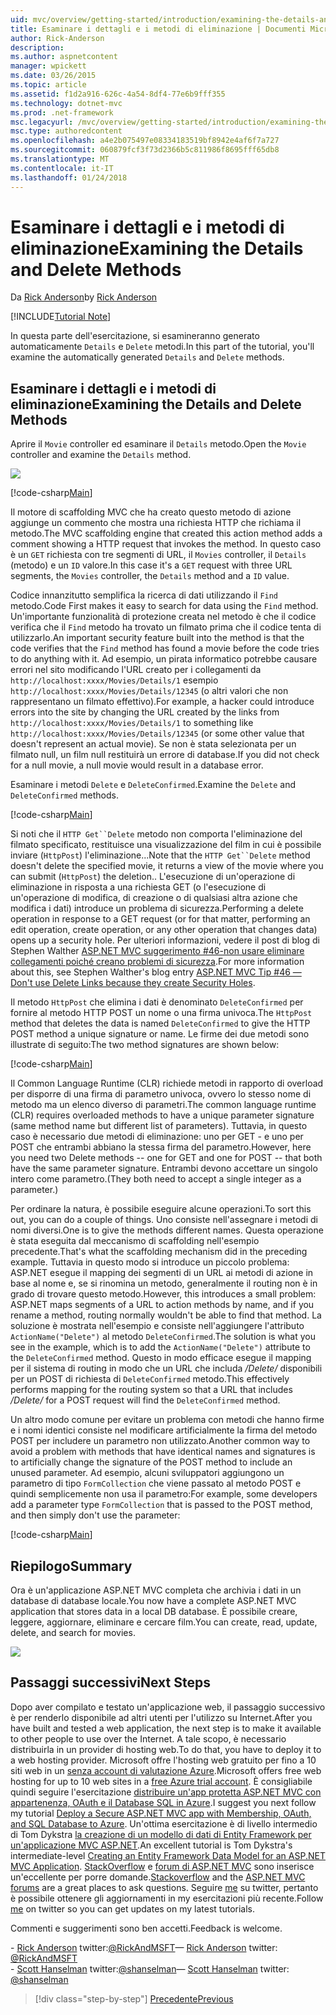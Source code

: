 ```yaml
---
uid: mvc/overview/getting-started/introduction/examining-the-details-and-delete-methods
title: Esaminare i dettagli e i metodi di eliminazione | Documenti Microsoft
author: Rick-Anderson
description: 
ms.author: aspnetcontent
manager: wpickett
ms.date: 03/26/2015
ms.topic: article
ms.assetid: f1d2a916-626c-4a54-8df4-77e6b9fff355
ms.technology: dotnet-mvc
ms.prod: .net-framework
msc.legacyurl: /mvc/overview/getting-started/introduction/examining-the-details-and-delete-methods
msc.type: authoredcontent
ms.openlocfilehash: a4e2b075497e08334183519bf8942e4af6f7a727
ms.sourcegitcommit: 060879fcf3f73d2366b5c811986f8695fff65db8
ms.translationtype: MT
ms.contentlocale: it-IT
ms.lasthandoff: 01/24/2018
---
```

<a name="examining-the-details-and-delete-methods"></a><span data-ttu-id="dae84-102">Esaminare i dettagli e i metodi di eliminazione</span><span class="sxs-lookup"><span data-stu-id="dae84-102">Examining the Details and Delete Methods</span></span>
====================
<span data-ttu-id="dae84-103">Da [Rick Anderson](https://github.com/Rick-Anderson)</span><span class="sxs-lookup"><span data-stu-id="dae84-103">by [Rick Anderson](https://github.com/Rick-Anderson)</span></span>

[!INCLUDE[Tutorial Note](sample/code-location.md)]

<span data-ttu-id="dae84-104">In questa parte dell'esercitazione, si esamineranno generato automaticamente `Details` e `Delete` metodi.</span><span class="sxs-lookup"><span data-stu-id="dae84-104">In this part of the tutorial, you'll examine the automatically generated `Details` and `Delete` methods.</span></span>

## <a name="examining-the-details-and-delete-methods"></a><span data-ttu-id="dae84-105">Esaminare i dettagli e i metodi di eliminazione</span><span class="sxs-lookup"><span data-stu-id="dae84-105">Examining the Details and Delete Methods</span></span>

<span data-ttu-id="dae84-106">Aprire il `Movie` controller ed esaminare il `Details` metodo.</span><span class="sxs-lookup"><span data-stu-id="dae84-106">Open the `Movie` controller and examine the `Details` method.</span></span>

![](examining-the-details-and-delete-methods/_static/image1.png)

[!code-csharp[Main](examining-the-details-and-delete-methods/samples/sample1.cs)]

<span data-ttu-id="dae84-107">Il motore di scaffolding MVC che ha creato questo metodo di azione aggiunge un commento che mostra una richiesta HTTP che richiama il metodo.</span><span class="sxs-lookup"><span data-stu-id="dae84-107">The MVC scaffolding engine that created this action method adds a comment showing a HTTP request that invokes the method.</span></span> <span data-ttu-id="dae84-108">In questo caso è un `GET` richiesta con tre segmenti di URL, il `Movies` controller, il `Details` (metodo) e un `ID` valore.</span><span class="sxs-lookup"><span data-stu-id="dae84-108">In this case it's a `GET` request with three URL segments, the `Movies` controller, the `Details` method and a `ID` value.</span></span>

<span data-ttu-id="dae84-109">Codice innanzitutto semplifica la ricerca di dati utilizzando il `Find` metodo.</span><span class="sxs-lookup"><span data-stu-id="dae84-109">Code First makes it easy to search for data using the `Find` method.</span></span> <span data-ttu-id="dae84-110">Un'importante funzionalità di protezione creata nel metodo è che il codice verifica che il `Find` metodo ha trovato un filmato prima che il codice tenta di utilizzarlo.</span><span class="sxs-lookup"><span data-stu-id="dae84-110">An important security feature built into the method is that the code verifies that the `Find` method has found a movie before the code tries to do anything with it.</span></span> <span data-ttu-id="dae84-111">Ad esempio, un pirata informatico potrebbe causare errori nel sito modificando l'URL creato per i collegamenti da `http://localhost:xxxx/Movies/Details/1` esempio `http://localhost:xxxx/Movies/Details/12345` (o altri valori che non rappresentano un filmato effettivo).</span><span class="sxs-lookup"><span data-stu-id="dae84-111">For example, a hacker could introduce errors into the site by changing the URL created by the links from `http://localhost:xxxx/Movies/Details/1` to something like `http://localhost:xxxx/Movies/Details/12345` (or some other value that doesn't represent an actual movie).</span></span> <span data-ttu-id="dae84-112">Se non è stata selezionata per un filmato null, un film null restituirà un errore di database.</span><span class="sxs-lookup"><span data-stu-id="dae84-112">If you did not check for a null movie, a null movie would result in a database error.</span></span>

<span data-ttu-id="dae84-113">Esaminare i metodi `Delete` e `DeleteConfirmed`.</span><span class="sxs-lookup"><span data-stu-id="dae84-113">Examine the `Delete` and `DeleteConfirmed` methods.</span></span>

[!code-csharp[Main](examining-the-details-and-delete-methods/samples/sample2.cs?highlight=17)]

<span data-ttu-id="dae84-114">Si noti che il `HTTP Get``Delete` metodo non comporta l'eliminazione del filmato specificato, restituisce una visualizzazione del film in cui è possibile inviare (`HttpPost`) l'eliminazione...</span><span class="sxs-lookup"><span data-stu-id="dae84-114">Note that the `HTTP Get``Delete` method doesn't delete the specified movie, it returns a view of the movie where you can submit (`HttpPost`) the deletion..</span></span> <span data-ttu-id="dae84-115">L'esecuzione di un'operazione di eliminazione in risposta a una richiesta GET (o l'esecuzione di un'operazione di modifica, di creazione o di qualsiasi altra azione che modifica i dati) introduce un problema di sicurezza.</span><span class="sxs-lookup"><span data-stu-id="dae84-115">Performing a delete operation in response to a GET request (or for that matter, performing an edit operation, create operation, or any other operation that changes data) opens up a security hole.</span></span> <span data-ttu-id="dae84-116">Per ulteriori informazioni, vedere il post di blog di Stephen Walther [ASP.NET MVC suggerimento #46-non usare eliminare collegamenti poiché creano problemi di sicurezza](http://stephenwalther.com/blog/archive/2009/01/21/asp.net-mvc-tip-46-ndash-donrsquot-use-delete-links-because.aspx).</span><span class="sxs-lookup"><span data-stu-id="dae84-116">For more information about this, see Stephen Walther's blog entry [ASP.NET MVC Tip #46 — Don't use Delete Links because they create Security Holes](http://stephenwalther.com/blog/archive/2009/01/21/asp.net-mvc-tip-46-ndash-donrsquot-use-delete-links-because.aspx).</span></span>

<span data-ttu-id="dae84-117">Il metodo `HttpPost` che elimina i dati è denominato `DeleteConfirmed` per fornire al metodo HTTP POST un nome o una firma univoca.</span><span class="sxs-lookup"><span data-stu-id="dae84-117">The `HttpPost` method that deletes the data is named `DeleteConfirmed` to give the HTTP POST method a unique signature or name.</span></span> <span data-ttu-id="dae84-118">Le firme dei due metodi sono illustrate di seguito:</span><span class="sxs-lookup"><span data-stu-id="dae84-118">The two method signatures are shown below:</span></span>

[!code-csharp[Main](examining-the-details-and-delete-methods/samples/sample3.cs)]

<span data-ttu-id="dae84-119">Il Common Language Runtime (CLR) richiede metodi in rapporto di overload per disporre di una firma di parametro univoca, ovvero lo stesso nome di metodo ma un elenco diverso di parametri.</span><span class="sxs-lookup"><span data-stu-id="dae84-119">The common language runtime (CLR) requires overloaded methods to have a unique parameter signature (same method name but different list of parameters).</span></span> <span data-ttu-id="dae84-120">Tuttavia, in questo caso è necessario due metodi di eliminazione: uno per GET - e uno per POST che entrambi abbiano la stessa firma del parametro.</span><span class="sxs-lookup"><span data-stu-id="dae84-120">However, here you need two Delete methods -- one for GET and one for POST -- that both have the same parameter signature.</span></span> <span data-ttu-id="dae84-121">Entrambi devono accettare un singolo intero come parametro.</span><span class="sxs-lookup"><span data-stu-id="dae84-121">(They both need to accept a single integer as a parameter.)</span></span>

<span data-ttu-id="dae84-122">Per ordinare la natura, è possibile eseguire alcune operazioni.</span><span class="sxs-lookup"><span data-stu-id="dae84-122">To sort this out, you can do a couple of things.</span></span> <span data-ttu-id="dae84-123">Uno consiste nell'assegnare i metodi di nomi diversi.</span><span class="sxs-lookup"><span data-stu-id="dae84-123">One is to give the methods different names.</span></span> <span data-ttu-id="dae84-124">Questa operazione è stata eseguita dal meccanismo di scaffolding nell'esempio precedente.</span><span class="sxs-lookup"><span data-stu-id="dae84-124">That's what the scaffolding mechanism did in the preceding example.</span></span> <span data-ttu-id="dae84-125">Tuttavia in questo modo si introduce un piccolo problema: ASP.NET esegue il mapping dei segmenti di un URL ai metodi di azione in base al nome e, se si rinomina un metodo, generalmente il routing non è in grado di trovare questo metodo.</span><span class="sxs-lookup"><span data-stu-id="dae84-125">However, this introduces a small problem: ASP.NET maps segments of a URL to action methods by name, and if you rename a method, routing normally wouldn't be able to find that method.</span></span> <span data-ttu-id="dae84-126">La soluzione è mostrata nell'esempio e consiste nell'aggiungere l'attributo `ActionName("Delete")` al metodo `DeleteConfirmed`.</span><span class="sxs-lookup"><span data-stu-id="dae84-126">The solution is what you see in the example, which is to add the `ActionName("Delete")` attribute to the `DeleteConfirmed` method.</span></span> <span data-ttu-id="dae84-127">Questo in modo efficace esegue il mapping per il sistema di routing in modo che un URL che includa */Delete/* disponibili per un POST di richiesta di `DeleteConfirmed` metodo.</span><span class="sxs-lookup"><span data-stu-id="dae84-127">This effectively performs mapping for the routing system so that a URL that includes */Delete/* for a POST request will find the `DeleteConfirmed` method.</span></span>

<span data-ttu-id="dae84-128">Un altro modo comune per evitare un problema con metodi che hanno firme e i nomi identici consiste nel modificare artificialmente la firma del metodo POST per includere un parametro non utilizzato.</span><span class="sxs-lookup"><span data-stu-id="dae84-128">Another common way to avoid a problem with methods that have identical names and signatures is to artificially change the signature of the POST method to include an unused parameter.</span></span> <span data-ttu-id="dae84-129">Ad esempio, alcuni sviluppatori aggiungono un parametro di tipo `FormCollection` che viene passato al metodo POST e quindi semplicemente non usa il parametro:</span><span class="sxs-lookup"><span data-stu-id="dae84-129">For example, some developers add a parameter type `FormCollection` that is passed to the POST method, and then simply don't use the parameter:</span></span>

[!code-csharp[Main](examining-the-details-and-delete-methods/samples/sample4.cs)]

## <a name="summary"></a><span data-ttu-id="dae84-130">Riepilogo</span><span class="sxs-lookup"><span data-stu-id="dae84-130">Summary</span></span>

<span data-ttu-id="dae84-131">Ora è un'applicazione ASP.NET MVC completa che archivia i dati in un database di database locale.</span><span class="sxs-lookup"><span data-stu-id="dae84-131">You now have a complete ASP.NET MVC application that stores data in a local DB database.</span></span> <span data-ttu-id="dae84-132">È possibile creare, leggere, aggiornare, eliminare e cercare film.</span><span class="sxs-lookup"><span data-stu-id="dae84-132">You can create, read, update, delete, and search for movies.</span></span>

![](examining-the-details-and-delete-methods/_static/image2.png)

## <a name="next-steps"></a><span data-ttu-id="dae84-133">Passaggi successivi</span><span class="sxs-lookup"><span data-stu-id="dae84-133">Next Steps</span></span>

<span data-ttu-id="dae84-134">Dopo aver compilato e testato un'applicazione web, il passaggio successivo è per renderlo disponibile ad altri utenti per l'utilizzo su Internet.</span><span class="sxs-lookup"><span data-stu-id="dae84-134">After you have built and tested a web application, the next step is to make it available to other people to use over the Internet.</span></span> <span data-ttu-id="dae84-135">A tale scopo, è necessario distribuirla in un provider di hosting web.</span><span class="sxs-lookup"><span data-stu-id="dae84-135">To do that, you have to deploy it to a web hosting provider.</span></span> <span data-ttu-id="dae84-136">Microsoft offre l'hosting web gratuito per fino a 10 siti web in un [senza account di valutazione Azure](https://www.windowsazure.com/pricing/free-trial/?WT.mc_id=A443DD604).</span><span class="sxs-lookup"><span data-stu-id="dae84-136">Microsoft offers free web hosting for up to 10 web sites in a [free Azure trial account](https://www.windowsazure.com/pricing/free-trial/?WT.mc_id=A443DD604).</span></span> <span data-ttu-id="dae84-137">È consigliabile quindi seguire l'esercitazione [distribuire un'app protetta ASP.NET MVC con appartenenza, OAuth e il Database SQL in Azure](https://docs.microsoft.com/aspnet/core/security/authorization/secure-data).</span><span class="sxs-lookup"><span data-stu-id="dae84-137">I suggest you next follow my tutorial [Deploy a Secure ASP.NET MVC app with Membership, OAuth, and SQL Database to Azure](https://docs.microsoft.com/aspnet/core/security/authorization/secure-data).</span></span> <span data-ttu-id="dae84-138">Un'ottima esercitazione è di livello intermedio di Tom Dykstra [la creazione di un modello di dati di Entity Framework per un'applicazione MVC ASP.NET](../getting-started-with-ef-using-mvc/creating-an-entity-framework-data-model-for-an-asp-net-mvc-application.md).</span><span class="sxs-lookup"><span data-stu-id="dae84-138">An excellent tutorial is Tom Dykstra's intermediate-level [Creating an Entity Framework Data Model for an ASP.NET MVC Application](../getting-started-with-ef-using-mvc/creating-an-entity-framework-data-model-for-an-asp-net-mvc-application.md).</span></span> <span data-ttu-id="dae84-139">[StackOverflow](http://stackoverflow.com/help) e [forum di ASP.NET MVC](https://forums.asp.net/1146.aspx) sono inserisce un'eccellente per porre domande.</span><span class="sxs-lookup"><span data-stu-id="dae84-139">[Stackoverflow](http://stackoverflow.com/help) and the [ASP.NET MVC forums](https://forums.asp.net/1146.aspx) are a great places to ask questions.</span></span> <span data-ttu-id="dae84-140">Seguire [me](https://twitter.com/RickAndMSFT) su twitter, pertanto è possibile ottenere gli aggiornamenti in my esercitazioni più recente.</span><span class="sxs-lookup"><span data-stu-id="dae84-140">Follow [me](https://twitter.com/RickAndMSFT) on twitter so you can get updates on my latest tutorials.</span></span>

<span data-ttu-id="dae84-141">Commenti e suggerimenti sono ben accetti.</span><span class="sxs-lookup"><span data-stu-id="dae84-141">Feedback is welcome.</span></span>

<span data-ttu-id="dae84-142">- [Rick Anderson](https://blogs.msdn.com/rickAndy) twitter:[@RickAndMSFT](https://twitter.com/RickAndMSFT)</span><span class="sxs-lookup"><span data-stu-id="dae84-142">— [Rick Anderson](https://blogs.msdn.com/rickAndy) twitter: [@RickAndMSFT](https://twitter.com/RickAndMSFT)</span></span>  
<span data-ttu-id="dae84-143">- [Scott Hanselman](http://www.hanselman.com/blog/) twitter:[@shanselman](https://twitter.com/shanselman)</span><span class="sxs-lookup"><span data-stu-id="dae84-143">— [Scott Hanselman](http://www.hanselman.com/blog/) twitter: [@shanselman](https://twitter.com/shanselman)</span></span>

>[!div class="step-by-step"]
[<span data-ttu-id="dae84-144">Precedente</span><span class="sxs-lookup"><span data-stu-id="dae84-144">Previous</span></span>](adding-validation.md)
